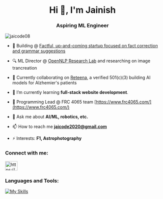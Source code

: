 <h1 align="center">Hi 👋, I'm Jainish</h1>
<h3 align="center">Aspiring ML Engineer</h3>

<p align="left"> <img src="https://komarev.com/ghpvc/?username=jaicode08&label=Profile%20views&color=0e75b6&style=flat" alt="jaicode08" /> </p>

- 🔭 Building @ [Factful, up-and-coming startup focused on fact correction and grammar suggestions](https://factful.io/)

- 🔍 ML Director @ [OpenNLP Research Lab](https://opennlplabs.org/) and researching on image trancreation 

- 👯 Currently collaborating on [Reteena](https://reteena.org/), a verified 501(c)(3) building AI models for Alzhemier's patients

- 🌱 I’m currently learning **full-stack website development**.

- 🤖 Programming Lead @ FRC 4065 team [https://www.frc4065.com/](https://www.frc4065.com/)

- 💬 Ask me about **AI/ML, robotics, etc.**

- 📫 How to reach me **jaicode2020@gmail.com**

- ⚡ Interests: **F1, Astrophotography**

<h3 align="left">Connect with me:</h3>
<p align="left">
<a href="https://www.linkedin.com/in/jainish-patel-h/" target="blank"><img align="center" src="https://raw.githubusercontent.com/rahuldkjain/github-profile-readme-generator/master/src/images/icons/Social/linked-in-alt.svg" alt="https://www.linkedin.com/in/jainish-patel-3b0765274/" height="30" width="40" /></a>
</p>

<h3 align="left">Languages and Tools:</h3>

[![My Skills](https://skillicons.dev/icons?i=arduino,azure,gcp,c,cs,cpp,py,java,ts,react,sqlite,pytorch,tensorflow,sklearn,opencv,bash,docker,unity,flask,fastapi,mongodb,eclipse,git)](https://skillicons.dev)
